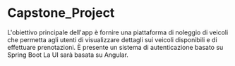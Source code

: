 # Capstone_Project
L'obiettivo principale dell'app è fornire una piattaforma di noleggio di veicoli che permetta agli utenti di visualizzare dettagli sui veicoli disponibili e di effettuare prenotazioni.
È presente un sistema di autenticazione basato su Spring Boot 
La UI sarà basata su Angular.
